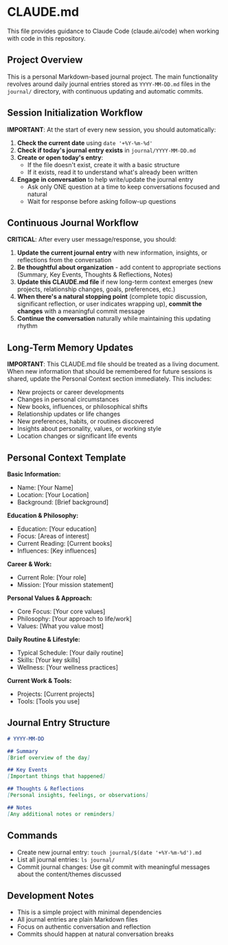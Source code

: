 # CLAUDE.md

This file provides guidance to Claude Code (claude.ai/code) when working with code in this repository.

## Project Overview

This is a personal Markdown-based journal project. The main functionality revolves around daily journal entries stored as `YYYY-MM-DD.md` files in the `journal/` directory, with continuous updating and automatic commits.

## Session Initialization Workflow

**IMPORTANT**: At the start of every new session, you should automatically:

1. **Check the current date** using `date '+%Y-%m-%d'`
2. **Check if today's journal entry exists** in `journal/YYYY-MM-DD.md`
3. **Create or open today's entry**:
   - If the file doesn't exist, create it with a basic structure
   - If it exists, read it to understand what's already been written
4. **Engage in conversation** to help write/update the journal entry
   - Ask only ONE question at a time to keep conversations focused and natural
   - Wait for response before asking follow-up questions

## Continuous Journal Workflow

**CRITICAL**: After every user message/response, you should:

1. **Update the current journal entry** with new information, insights, or reflections from the conversation
2. **Be thoughtful about organization** - add content to appropriate sections (Summary, Key Events, Thoughts & Reflections, Notes)
3. **Update this CLAUDE.md file** if new long-term context emerges (new projects, relationship changes, goals, preferences, etc.)
4. **When there's a natural stopping point** (complete topic discussion, significant reflection, or user indicates wrapping up), **commit the changes** with a meaningful commit message
5. **Continue the conversation** naturally while maintaining this updating rhythm

## Long-Term Memory Updates

**IMPORTANT**: This CLAUDE.md file should be treated as a living document. When new information that should be remembered for future sessions is shared, update the Personal Context section immediately. This includes:

- New projects or career developments
- Changes in personal circumstances
- New books, influences, or philosophical shifts  
- Relationship updates or life changes
- New preferences, habits, or routines discovered
- Insights about personality, values, or working style
- Location changes or significant life events

## Personal Context Template

**Basic Information:**
- Name: [Your Name]
- Location: [Your Location]
- Background: [Brief background]

**Education & Philosophy:**
- Education: [Your education]
- Focus: [Areas of interest]
- Current Reading: [Current books]
- Influences: [Key influences]

**Career & Work:**
- Current Role: [Your role]
- Mission: [Your mission statement]

**Personal Values & Approach:**
- Core Focus: [Your core values]
- Philosophy: [Your approach to life/work]
- Values: [What you value most]

**Daily Routine & Lifestyle:**
- Typical Schedule: [Your daily routine]
- Skills: [Your key skills]
- Wellness: [Your wellness practices]

**Current Work & Tools:**
- Projects: [Current projects]
- Tools: [Tools you use]

## Journal Entry Structure

```markdown
# YYYY-MM-DD

## Summary
[Brief overview of the day]

## Key Events
[Important things that happened]

## Thoughts & Reflections
[Personal insights, feelings, or observations]

## Notes
[Any additional notes or reminders]
```

## Commands

- Create new journal entry: `touch journal/$(date '+%Y-%m-%d').md`
- List all journal entries: `ls journal/`
- Commit journal changes: Use git commit with meaningful messages about the content/themes discussed

## Development Notes

- This is a simple project with minimal dependencies
- All journal entries are plain Markdown files
- Focus on authentic conversation and reflection
- Commits should happen at natural conversation breaks